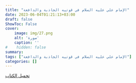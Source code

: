 ```yaml
---
title: "الإمام علي عليه السلام في قوتيه الجاذبة والدافعة"
date: 2023-06-04T01:21:13+03:00
draft: false
ShowToc: False
cover:
    image: img/27.png
    alt: 'صورة'
    caption: ''
#    hidden: false
summary: 
tags: ["الإمام علي عليه السلام في قوتيه الجاذبة والدافعة"]
categories: []
---
```

[تحميل الكتاب](./../../books/27.pdf)

